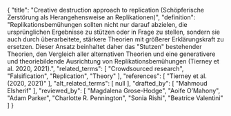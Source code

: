 {
    "title": "Creative destruction approach to replication (Schöpferische Zerstörung als Herangehensweise an Replikationen)",
    "definition": "Replikationsbemühungen sollten nicht nur darauf abzielen, die ursprünglichen Ergebnisse zu stützen oder in Frage zu stellen, sondern sie auch durch überarbeitete, stärkere Theorien mit größerer Erklärungskraft zu ersetzen. Dieser Ansatz beinhaltet daher das \"Stutzen\" bestehender Theorien, den Vergleich aller alternativen Theorien und eine generativere und theoriebildende Ausrichtung von Replikationsbemühungen (Tierney et al. 2020, 2021).",
    "related_terms": [
        "Crowdsourced research",
        "Falsification",
        "Replication",
        "Theory"
    ],
    "references": [
        "Tierney et al. (2020, 2021)"
    ],
    "alt_related_terms": [
        null
    ],
    "drafted_by": [
        "Mahmoud Elsherif"
    ],
    "reviewed_by": [
        "Magdalena Grose-Hodge",
        "Aoife O’Mahony",
        "Adam Parker",
        "Charlotte R. Pennington",
        "Sonia Rishi",
        "Beatrice Valentini"
    ]
}